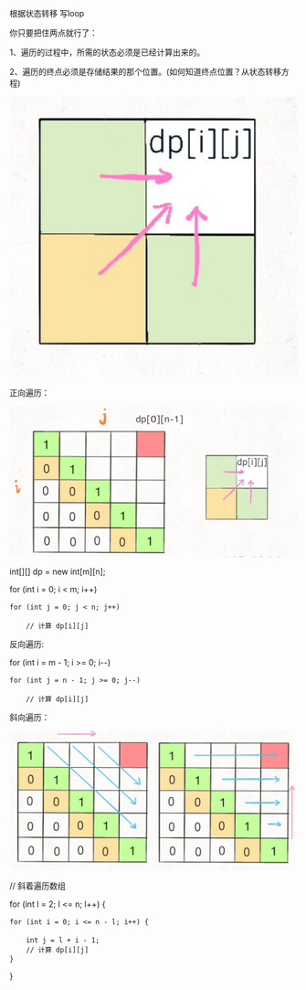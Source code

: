 根据状态转移 写loop

你只要把住两点就行了：

1、遍历的过程中，所需的状态必须是已经计算出来的。

2、遍历的终点必须是存储结果的那个位置。(如何知道终点位置？从状态转移方程)

![transition](../img/transition.png)


正向遍历：

![forward](../img/forward.png)

int[][] dp = new int[m][n];

for (int i = 0; i < m; i++)

    for (int j = 0; j < n; j++)
    
        // 计算 dp[i][j]
        
 
 反向遍历:
 
 for (int i = m - 1; i >= 0; i--)
    
    for (int j = n - 1; j >= 0; j--)
    
        // 计算 dp[i][j]
        
斜向遍历：

![reverse](../img/reverse.png)

// 斜着遍历数组

for (int l = 2; l <= n; l++) {
    
    for (int i = 0; i <= n - l; i++) {
    
        int j = l + i - 1;
        // 计算 dp[i][j]
    }
}


